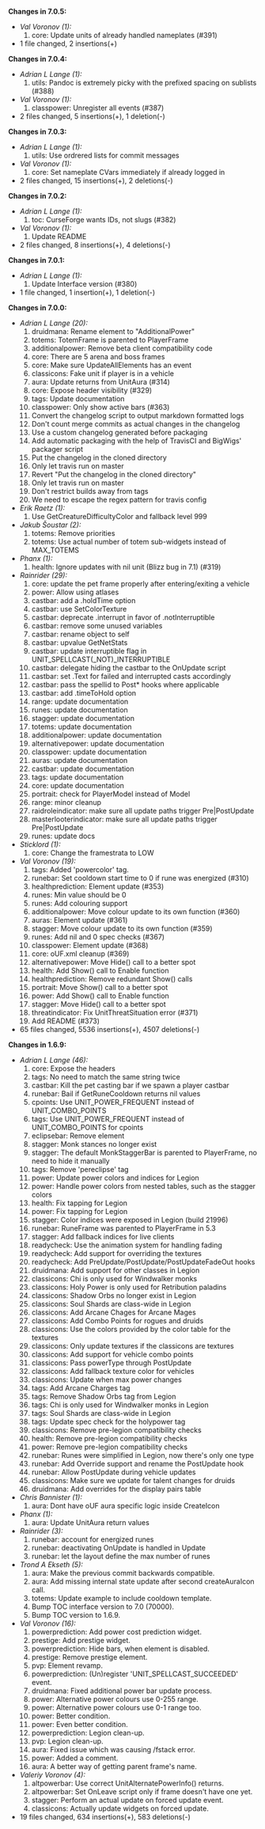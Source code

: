 **Changes in 7.0.5:**

- _Val Voronov (1):_
    1. core: Update units of already handled nameplates (#391)
- 1 file changed, 2 insertions(+)

**Changes in 7.0.4:**

- _Adrian L Lange (1):_
    1. utils: Pandoc is extremely picky with the prefixed spacing on sublists (#388)
- _Val Voronov (1):_
    1. classpower: Unregister all events (#387)
- 2 files changed, 5 insertions(+), 1 deletion(-)

**Changes in 7.0.3:**

- _Adrian L Lange (1):_
    1. utils: Use ordrered lists for commit messages
- _Val Voronov (1):_
    1. core: Set nameplate CVars immediately if already logged in
- 2 files changed, 15 insertions(+), 2 deletions(-)

**Changes in 7.0.2:**

- _Adrian L Lange (1):_
    1. toc: CurseForge wants IDs, not slugs (#382)
- _Val Voronov (1):_
    1. Update README
- 2 files changed, 8 insertions(+), 4 deletions(-)

**Changes in 7.0.1:**

- _Adrian L Lange (1):_
    1. Update Interface version (#380)
- 1 file changed, 1 insertion(+), 1 deletion(-)

**Changes in 7.0.0:**

- _Adrian L Lange (20):_
    1. druidmana: Rename element to "AdditionalPower"
    2. totems: TotemFrame is parented to PlayerFrame
    3. additionalpower: Remove beta client compatibility code
    4. core: There are 5 arena and boss frames
    5. core: Make sure UpdateAllElements has an event
    6. classicons: Fake unit if player is in a vehicle
    7. aura: Update returns from UnitAura (#314)
    8. core: Expose header visibility (#329)
    9. tags: Update documentation
    10. classpower: Only show active bars (#363)
    11. Convert the changelog script to output markdown formatted logs
    12. Don't count merge commits as actual changes in the changelog
    13. Use a custom changelog generated before packaging
    14. Add automatic packaging with the help of TravisCI and BigWigs' packager script
    15. Put the changelog in the cloned directory
    16. Only let travis run on master
    17. Revert "Put the changelog in the cloned directory"
    18. Only let travis run on master
    19. Don't restrict builds away from tags
    20. We need to escape the regex pattern for travis config
- _Erik Raetz (1):_
    1. Use GetCreatureDifficultyColor and fallback level 999
- _Jakub Šoustar (2):_
    1. totems: Remove priorities
    2. totems: Use actual number of totem sub-widgets instead of MAX_TOTEMS
- _Phanx (1):_
    1. health: Ignore updates with nil unit (Blizz bug in 7.1) (#319)
- _Rainrider (29):_
    1. core:  update the pet frame properly after entering/exiting a vehicle
    2. power: Allow using atlases
    3. castbar: add a .holdTime option
    4. castbar: use SetColorTexture
    5. castbar: deprecate .interrupt in favor of .notInterruptible
    6. castbar: remove some unused variables
    7. castbar: rename object to self
    8. castbar: upvalue GetNetStats
    9. castbar: update interruptible flag in UNIT_SPELLCAST(_NOT)_INTERRUPTIBLE
    10. castbar: delegate hiding the castbar to the OnUpdate script
    11. castbar: set .Text for failed and interrupted casts accordingly
    12. castbar: pass the spellid to Post* hooks where applicable
    13. castbar: add .timeToHold option
    14. range: update documentation
    15. runes: update documentation
    16. stagger: update documentation
    17. totems: update documentation
    18. additionalpower: update documentation
    19. alternativepower: update documentation
    20. classpower: update documentation
    21. auras: update documentation
    22. castbar: update documentation
    23. tags: update documentation
    24. core: update documentation
    25. portrait: check for PlayerModel instead of Model
    26. range: minor cleanup
    27. raidroleindicator: make sure all update paths trigger Pre|PostUpdate
    28. masterlooterindicator: make sure all update paths trigger Pre|PostUpdate
    29. runes: update docs
- _Sticklord (1):_
    1. core: Change the framestrata to LOW
- _Val Voronov (19):_
    1. tags: Added 'powercolor' tag.
    2. runebar: Set cooldown start time to 0 if rune was energized (#310)
    3. healthprediction: Element update (#353)
    4. runes: Min value should be 0
    5. runes: Add colouring support
    6. additionalpower: Move colour update to its own function (#360)
    7. auras: Element update (#361)
    8. stagger: Move colour update to its own function (#359)
    9. runes: Add nil and 0 spec checks (#367)
    10. classpower: Element update (#368)
    11. core: oUF.xml cleanup (#369)
    12. alternativepower: Move Hide() call to a better spot
    13. health: Add Show() call to Enable function
    14. healthprediction: Remove redundant Show() calls
    15. portrait: Move Show() call to a better spot
    16. power: Add Show() call to Enable function
    17. stagger: Move Hide() call to a better spot
    18. threatindicator: Fix UnitThreatSituation error (#371)
    19. Add README (#373)
- 65 files changed, 5536 insertions(+), 4507 deletions(-)

**Changes in 1.6.9:**

- _Adrian L Lange (46):_
    1. core: Expose the headers
    2. tags: No need to match the same string twice
    3. castbar: Kill the pet casting bar if we spawn a player castbar
    4. runebar: Bail if GetRuneCooldown returns nil values
    5. cpoints: Use UNIT_POWER_FREQUENT instead of UNIT_COMBO_POINTS
    6. tags: Use UNIT_POWER_FREQUENT instead of UNIT_COMBO_POINTS for cpoints
    7. eclipsebar: Remove element
    8. stagger: Monk stances no longer exist
    9. stagger: The default MonkStaggerBar is parented to PlayerFrame, no need to hide it manually
    10. tags: Remove 'pereclipse' tag
    11. power: Update power colors and indices for Legion
    12. power: Handle power colors from nested tables, such as the stagger colors
    13. health: Fix tapping for Legion
    14. power: Fix tapping for Legion
    15. stagger: Color indices were exposed in Legion (build 21996)
    16. runebar: RuneFrame was parented to PlayerFrame in 5.3
    17. stagger: Add fallback indices for live clients
    18. readycheck: Use the animation system for handling fading
    19. readycheck: Add support for overriding the textures
    20. readycheck: Add PreUpdate/PostUpdate/PostUpdateFadeOut hooks
    21. druidmana: Add support for other classes in Legion
    22. classicons: Chi is only used for Windwalker monks
    23. classicons: Holy Power is only used for Retribution paladins
    24. classicons: Shadow Orbs no longer exist in Legion
    25. classicons: Soul Shards are class-wide in Legion
    26. classicons: Add Arcane Chages for Arcane Mages
    27. classicons: Add Combo Points for rogues and druids
    28. classicons: Use the colors provided by the color table for the textures
    29. classicons: Only update textures if the classicons are textures
    30. classicons: Add support for vehicle combo points
    31. classicons: Pass powerType through PostUpdate
    32. classicons: Add fallback texture color for vehicles
    33. classicons: Update when max power changes
    34. tags: Add Arcane Charges tag
    35. tags: Remove Shadow Orbs tag from Legion
    36. tags: Chi is only used for Windwalker monks in Legion
    37. tags: Soul Shards are class-wide in Legion
    38. tags: Update spec check for the holypower tag
    39. classicons: Remove pre-legion compatibility checks
    40. health: Remove pre-legion compatibility checks
    41. power: Remove pre-legion compatibility checks
    42. runebar: Runes were simplified in Legion, now there's only one type
    43. runebar: Add Override support and rename the PostUpdate hook
    44. runebar: Allow PostUpdate during vehicle updates
    45. classicons: Make sure we update for talent changes for druids
    46. druidmana: Add overrides for the display pairs table
- _Chris Bannister (1):_
    1. aura: Dont have oUF aura specific logic inside CreateIcon
- _Phanx (1):_
    1. aura: Update UnitAura return values
- _Rainrider (3):_
    1. runebar: account for energized runes
    2. runebar: deactivating OnUpdate is handled in Update
    3. runebar: let the layout define the max number of runes
- _Trond A Ekseth (5):_
    1. aura: Make the previous commit backwards compatible.
    2. aura: Add missing internal state update after second createAuraIcon call.
    3. totems: Update example to include cooldown template.
    4. Bump TOC interface version to 7.0 (70000).
    5. Bump TOC version to 1.6.9.
- _Val Voronov (16):_
    1. powerprediction: Add power cost prediction widget.
    2. prestige: Add prestige widget.
    3. powerprediction: Hide bars, when element is disabled.
    4. prestige: Remove prestige element.
    5. pvp: Element revamp.
    6. powerprediction: (Un)register 'UNIT_SPELLCAST_SUCCEEDED' event.
    7. druidmana: Fixed additional power bar update process.
    8. power: Alternative power colours use 0-255 range.
    9. power: Alternative power colours use 0-1 range too.
    10. power: Better condition.
    11. power: Even better condition.
    12. powerprediction: Legion clean-up.
    13. pvp: Legion clean-up.
    14. aura: Fixed issue which was causing /fstack error.
    15. power: Added a comment.
    16. aura: A better way of getting parent frame's name.
- _Valeriy Voronov (4):_
    1. altpowerbar: Use correct UnitAlternatePowerInfo() returns.
    2. altpowerbar: Set OnLeave script only if frame doesn't have one yet.
    3. stagger: Perform an actual update on forced update event.
    4. classicons: Actually update widgets on forced update.
- 19 files changed, 634 insertions(+), 583 deletions(-)

